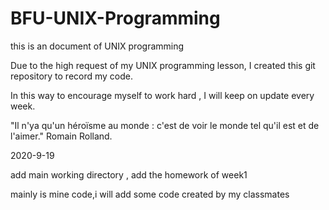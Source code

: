 # BFU-UNIX-Programming
this is an document of UNIX programming 

Due to the high request of my UNIX programming lesson, I created this git repository to record my code.

In this way to encourage myself to work hard , I will keep on update every week.

"Il n'ya qu'un héroïsme au monde : c'est de voir le monde tel qu'il est et de l'aimer." Romain Rolland.

2020-9-19

add main working directory , add the homework of week1

mainly is mine code,i will add some code created by my classmates
